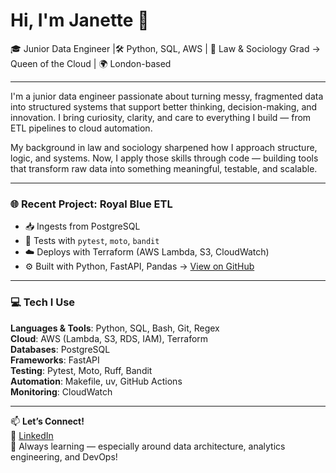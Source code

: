# Hi, I'm Janette 👋

🎓 Junior Data Engineer |🛠 Python, SQL, AWS | 🧠 Law & Sociology Grad → Queen of the Cloud | 🌍 London-based  

---

I'm a junior data engineer passionate about turning messy, fragmented data into structured systems that support better thinking, decision-making, and innovation. I bring curiosity, clarity, and care to everything I build — from ETL pipelines to cloud automation.

My background in law and sociology sharpened how I approach structure, logic, and systems. Now, I apply those skills through code — building tools that transform raw data into something meaningful, testable, and scalable.

---
### 🌐 Recent Project: Royal Blue ETL
- 📥 Ingests from PostgreSQL
- 🧪 Tests with `pytest`, `moto`, `bandit`
- ☁️ Deploys with Terraform (AWS Lambda, S3, CloudWatch)
- ⚙️ Built with Python, FastAPI, Pandas
→ [View on GitHub](https://github.com/JanetteSamuels/royal-blue-etl)

---

### 💻 Tech I Use

**Languages & Tools**: Python, SQL, Bash, Git, Regex  
**Cloud**: AWS (Lambda, S3, RDS, IAM), Terraform  
**Databases**: PostgreSQL  
**Frameworks**: FastAPI  
**Testing**: Pytest, Moto, Ruff, Bandit  
**Automation**: Makefile, uv, GitHub Actions  
**Monitoring**: CloudWatch

---

📫 **Let’s Connect!**  
💼 [LinkedIn](https://linkedin.com/in/janettesamuels)  
🌱 Always learning — especially around data architecture, analytics engineering, and DevOps!

